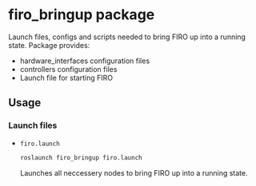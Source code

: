 # firo_bringup package
Launch files, configs and scripts needed to bring FIRO up into a running state. Package provides:
- hardware_interfaces configuration files
- controllers configuration files
- Launch file for starting FIRO

## Usage

### Launch files
- `firo.launch`
  ```bash
  roslaunch firo_bringup firo.launch
  ```
  Launches all neccessery nodes to bring FIRO up into a running state.